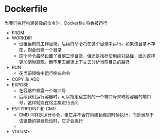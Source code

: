 # Dockerfile

当我们执行构建镜像的命令时，Dockerfile 将会被运行



- FROM
- WORKDIR
  - 设置当前的工作目录，后续的命令将在这个目录中运行，如果该目录不存在，则会创建一个目录
  - 这个命令虽然设置了当前工作目录，但还是推荐使用绝对路径，因为这样更加清晰直观，而不用去阅读上下文去分析当前目录的路径
- RUN
  - 在当前镜像中运行终端命令
- COPY 和 ADD
- EXPOSE
  - 在容器中暴露一个端口号
  - 后续我们运行容器时，可以指定宿主机的一个端口号来映射容器的端口号，这样就能在宿主机进行访问
- ENTYRPOINT 和 CMD
  - CMD 同样是运行命令，但它并不会在构建镜像的时候执行，而是当基于该镜像的容器启动时，它才会执行
  - 
- VOLUME









